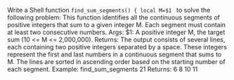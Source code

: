 Write a Shell function `find_sum_segments() {
local M=$1
` to solve the following problem:
This function identifies all the continuous segments of positive integers that sum to a given integer M.
Each segment must contain at least two consecutive numbers.
Args:
$1: A positive integer M, the target sum (10 <= M <= 2,000,000).
Returns:
The output consists of several lines, each containing two positive integers separated by a space.
These integers represent the first and last numbers in a continuous segment that sums to M.
The lines are sorted in ascending order based on the starting number of each segment.
Example:
find_sum_segments 21
Returns:
6 8
10 11